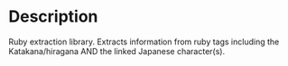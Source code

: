 # Description

Ruby extraction library.
Extracts information from ruby tags including the Katakana/hiragana AND the linked Japanese character(s).